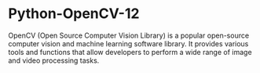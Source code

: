 # Python-OpenCV-12
OpenCV (Open Source Computer Vision Library) is a popular open-source computer vision and machine learning software library. It provides various tools and functions that allow developers to perform a wide range of image and video processing tasks.
